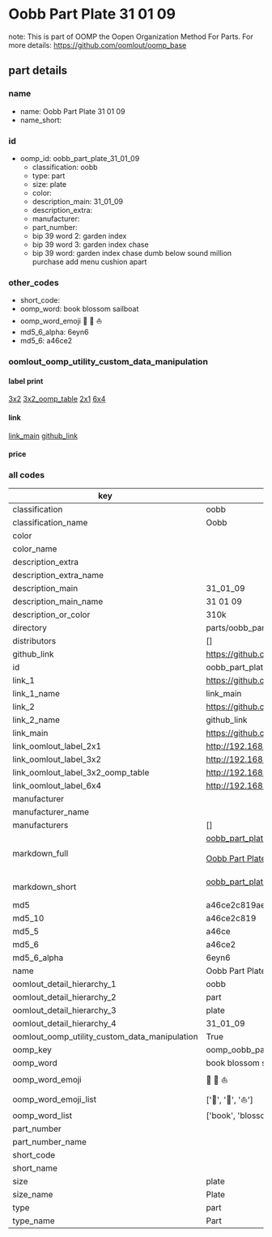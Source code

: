 # Oobb Part Plate 31 01 09  

note: This is part of OOMP the Oopen Organization Method For Parts. For more details: https://github.com/oomlout/oomp_base

##  part details





### name
* name: Oobb Part Plate 31 01 09
* name_short: 
### id
* oomp_id: oobb_part_plate_31_01_09
  * classification: oobb
  * type: part
  * size: plate
  * color: 
  * description_main: 31_01_09
  * description_extra: 
  * manufacturer: 
  * part_number: 
  * bip 39 word 2: garden index
  * bip 39 word 3: garden index chase
  * bip 39 word: garden index chase dumb below sound million purchase add menu cushion apart

### other_codes
* short_code: 
* oomp_word: book blossom sailboat
* oomp_word_emoji :book: :blossom: :sailboat:
* md5_6_alpha: 6eyn6
* md5_6: a46ce2






### oomlout_oomp_utility_custom_data_manipulation
#### label print
[3x2](http://192.168.1.245:1112/?label=oomp%206eyn6)
[3x2_oomp_table](http://192.168.1.107:1112/?label=oomp%206eyn6)
[2x1](http://192.168.1.242:1112/?label=oomp%206eyn6)
[6x4](http://192.168.1.55:1112/?label=oomp%206eyn6)    

#### link

[link_main](https://github.com/oomlout/oomlout_oomp_current_version_messy/tree/main/parts/oobb_part_plate_31_01_09) [github_link](https://github.com/oomlout/oomlout_oomp_part_src/tree/main/parts/oobb_part_plate_31_01_09)                             

#### price







### all codes 
| key | value |  
| --- | --- |  
| classification | oobb |  
| classification_name | Oobb |  
| color |  |  
| color_name |  |  
| description_extra |  |  
| description_extra_name |  |  
| description_main | 31_01_09 |  
| description_main_name | 31 01 09 |  
| description_or_color | 310k |  
| directory | parts/oobb_part_plate_31_01_09 |  
| distributors | [] |  
| github_link | https://github.com/oomlout/oomlout_oomp_part_src/tree/main/parts/oobb_part_plate_31_01_09 |  
| id | oobb_part_plate_31_01_09 |  
| link_1 | https://github.com/oomlout/oomlout_oomp_current_version_messy/tree/main/parts/oobb_part_plate_31_01_09 |  
| link_1_name | link_main |  
| link_2 | https://github.com/oomlout/oomlout_oomp_part_src/tree/main/parts/oobb_part_plate_31_01_09 |  
| link_2_name | github_link |  
| link_main | https://github.com/oomlout/oomlout_oomp_current_version_messy/tree/main/parts/oobb_part_plate_31_01_09 |  
| link_oomlout_label_2x1 | http://192.168.1.242:1112/?label=oomp%206eyn6 |  
| link_oomlout_label_3x2 | http://192.168.1.245:1112/?label=oomp%206eyn6 |  
| link_oomlout_label_3x2_oomp_table | http://192.168.1.107:1112/?label=oomp%206eyn6 |  
| link_oomlout_label_6x4 | http://192.168.1.55:1112/?label=oomp%206eyn6 |  
| manufacturer |  |  
| manufacturer_name |  |  
| manufacturers | [] |  
| markdown_full | [oobb_part_plate_31_01_09](https://github.com/oomlout/oomlout_oomp_current_version_messy/tree/main/parts/oobb_part_plate_31_01_09)<br>[](https://github.com/oomlout/oomlout_oomp_current_version_messy/tree/main/parts/oobb_part_plate_31_01_09)<br>[Oobb Part Plate 31 01 09](https://github.com/oomlout/oomlout_oomp_current_version_messy/tree/main/parts/oobb_part_plate_31_01_09)<br><br> |  
| markdown_short | [oobb_part_plate_31_01_09](https://github.com/oomlout/oomlout_oomp_current_version_messy/tree/main/parts/oobb_part_plate_31_01_09)<br><br> |  
| md5 | a46ce2c819ae31973f0a643e4d5cb2fd |  
| md5_10 | a46ce2c819 |  
| md5_5 | a46ce |  
| md5_6 | a46ce2 |  
| md5_6_alpha | 6eyn6 |  
| name | Oobb Part Plate 31 01 09 |  
| oomlout_detail_hierarchy_1 | oobb |  
| oomlout_detail_hierarchy_2 | part |  
| oomlout_detail_hierarchy_3 | plate |  
| oomlout_detail_hierarchy_4 | 31_01_09 |  
| oomlout_oomp_utility_custom_data_manipulation | True |  
| oomp_key | oomp_oobb_part_plate_31_01_09 |  
| oomp_word | book blossom sailboat |  
| oomp_word_emoji | :book: :blossom: :sailboat: |  
| oomp_word_emoji_list | [':book:', ':blossom:', ':sailboat:'] |  
| oomp_word_list | ['book', 'blossom', 'sailboat'] |  
| part_number |  |  
| part_number_name |  |  
| short_code |  |  
| short_name |  |  
| size | plate |  
| size_name | Plate |  
| type | part |  
| type_name | Part |  

